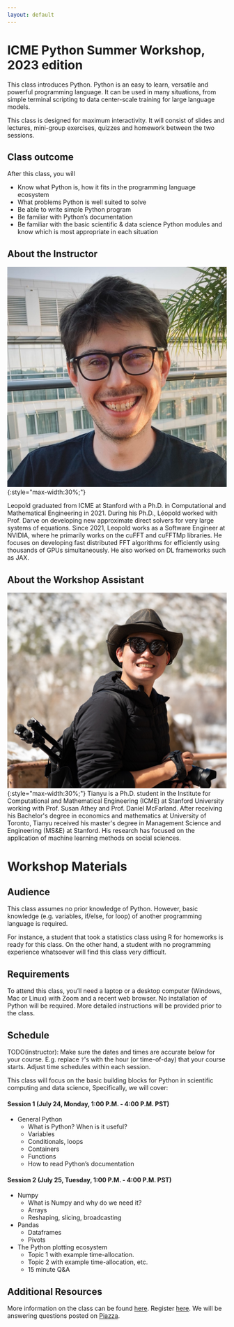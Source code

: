 ```yaml
---
layout: default
---
```


# ICME Python Summer Workshop, 2023 edition
This class introduces Python. Python is an easy to learn, versatile and powerful programming language. It can be used in many situations, from simple terminal scripting to data center-scale training for large language models.

This class is designed for maximum interactivity. It will consist of slides and lectures, mini-group exercises, quizzes and homework between the two sessions.

## Class outcome
After this class, you will
- Know what Python is, how it fits in the programming language ecosystem
- What problems Python is well suited to solve
- Be able to write simple Python program
- Be familiar with Python’s documentation
- Be familiar with the basic scientific & data science Python modules and know which is most appropriate in each situation

## About the Instructor
![Leopold](/assets/img/leopold.jpg){:style="max-width:30%;"}

Leopold graduated from ICME at Stanford with a Ph.D. in Computational and Mathematical Engineering in 2021. During his Ph.D., Léopold worked with Prof. Darve on developing new approximate direct solvers for very large systems of equations. Since 2021, Leopold works as a Software Engineer at NVIDIA, where he primarily works on the cuFFT and cuFFTMp libraries. He focuses on developing fast distributed FFT algorithms for efficiently using thousands of GPUs simultaneously. He also worked on DL frameworks such as JAX.

## About the Workshop Assistant
![Tianyu](/assets/img/tianyu.jpg){:style="max-width:30%;"}
Tianyu is a Ph.D. student in the Institute for Computational and Mathematical Engineering (ICME) at Stanford University working with Prof. Susan Athey and Prof. Daniel McFarland. After receiving his Bachelor's degree in economics and mathematics at University of Toronto, Tianyu received his master's degree in Management Science and Engineering (MS\&E) at Stanford. His research has focused on the application of machine learning methods on social sciences.

# Workshop Materials

## Audience
This class assumes no prior knowledge of Python. However, basic knowledge (e.g. variables, if/else, for loop) of another programming language is required.

For instance, a student that took a statistics class using R for homeworks is ready for this class. On the other hand, a student with no programming experience whatsoever will find this class very difficult.

## Requirements
To attend this class, you’ll need a laptop or a desktop computer (Windows, Mac or Linux) with Zoom and a recent web browser. No installation of Python will be required. More detailed instructions will be provided prior to the class.

## Schedule
TODO(instructor): Make sure the dates and times are accurate below for your
course. E.g. replace `?`'s with the hour (or time-of-day)
that your course starts. Adjust time schedules within each session.

This class will focus on the basic building blocks for Python in scientific computing and data science, Specifically, we will cover:

#### Session 1 (July 24, Monday, 1:00 P.M. - 4:00 P.M. PST)
- General Python
  - What is Python? When is it useful?
  - Variables
  - Conditionals, loops
  - Containers
  - Functions
  - How to read Python’s documentation

#### Session 2 (July 25, Tuesday, 1:00 P.M. - 4:00 P.M. PST)
- Numpy
  - What is Numpy and why do we need it?
  - Arrays
  - Reshaping, slicing, broadcasting
- Pandas
  - Dataframes
  - Pivots
- The Python plotting ecosystem
  - Topic 1 with example time-allocation.
  - Topic 2 with example time-allocation, etc.
  - 15 minute Q&A

## Additional Resources
More information on the class can be found [here](https://icme.stanford.edu/icme-summer-workshops-2023-details#02). Register [here](https://icme.stanford.edu/icme-summer-workshops-2023-fundamentals-data-science). We will be answering questions posted on [Piazza](https://piazza.com/stanford/summer2023/icmeintropythonworkshop).